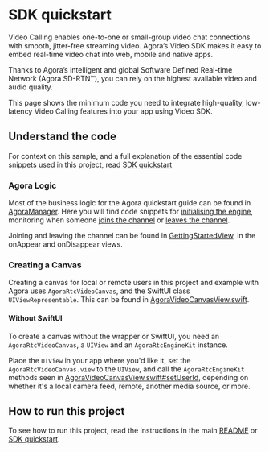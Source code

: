 # SDK quickstart
    
Video Calling enables one-to-one or small-group video chat connections with smooth, jitter-free streaming video. Agora’s Video SDK makes it easy to embed real-time video chat into web, mobile and native apps.

Thanks to Agora’s intelligent and global Software Defined Real-time Network (Agora SD-RTN™), you can rely on the highest available video and audio quality.

This page shows the minimum code you need to integrate high-quality, low-latency Video Calling features into your app using Video SDK.

## Understand the code

For context on this sample, and a full explanation of the essential code snippets used in this project, read [SDK quickstart](https://docs-beta.agora.io/en/video-calling/get-started/get-started-sdk)

### Agora Logic

Most of the business logic for the Agora quickstart guide can be found in [AgoraManager](../agora-manager/AgoraManager.swift). Here you will find code snippets for [initialising the engine](../agora-manager/AgoraManager.swift#L36-L44), monitoring when someone [joins the channel](../agora-manager/AgoraManager.swift#L155-L157) or [leaves the channel](../agora-manager/AgoraManager.swift#L167-L169).

Joining and leaving the channel can be found in [GettingStartedView](GettingStartedView.swift#L28-L36), in the onAppear and onDisappear views.

### Creating a Canvas

Creating a canvas for local or remote users in this project and example with Agora uses `AgoraRtcVideoCanvas`, and the SwiftUI class `UIViewRepresentable`. This can be found in [AgoraVideoCanvasView.swift](../agora-manager/AgoraVideoCanvasView.swift).

#### Without SwiftUI

To create a canvas without the wrapper or SwiftUI, you need an `AgoraRtcVideoCanvas`, a `UIView` and an `AgoraRtcEngineKit` instance.

Place the `UIView` in your app where you'd like it, set the `AgoraRtcVideoCanvas.view` to the `UIView`, and call the `AgoraRtcEngineKit` methods seen in [AgoraVideoCanvasView.swift#setUserId](../agora-manager/AgoraVideoCanvasView.swift#L63-L81), depending on whether it's a local camera feed, remote, another media source, or more.

## How to run this project

To see how to run this project, read the instructions in the main [README](../../README.md) or [SDK quickstart](https://docs-beta.agora.io/en/video-calling/get-started/get-started-sdk).
